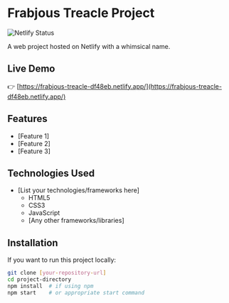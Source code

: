 # Frabjous Treacle Project

![Netlify Status](https://api.netlify.com/api/v1/badges/df48ebde-xxxx-xxxx-xxxx-xxxxxxxxxxxx/deploy-status)

A web project hosted on Netlify with a whimsical name.

## Live Demo

👉 [https://frabjous-treacle-df48eb.netlify.app/](https://frabjous-treacle-df48eb.netlify.app/)

## Features

- [Feature 1]
- [Feature 2]
- [Feature 3]

## Technologies Used

- [List your technologies/frameworks here]
  - HTML5
  - CSS3
  - JavaScript
  - [Any other frameworks/libraries]

## Installation

If you want to run this project locally:

```bash
git clone [your-repository-url]
cd project-directory
npm install  # if using npm
npm start    # or appropriate start command

